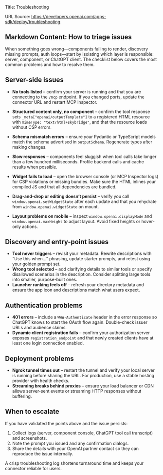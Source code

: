 Title: Troubleshooting

URL Source: https://developers.openai.com/apps-sdk/deploy/troubleshooting

Markdown Content:
How to triage issues
--------------------

When something goes wrong—components failing to render, discovery missing prompts, auth loops—start by isolating which layer is responsible: server, component, or ChatGPT client. The checklist below covers the most common problems and how to resolve them.

Server-side issues
------------------

*   **No tools listed** – confirm your server is running and that you are connecting to the `/mcp` endpoint. If you changed ports, update the connector URL and restart MCP Inspector.
*   **Structured content only, no component** – confirm the tool response sets `_meta["openai/outputTemplate"]` to a registered HTML resource with `mimeType: "text/html+skybridge"`, and that the resource loads without CSP errors.
*   **Schema mismatch errors** – ensure your Pydantic or TypeScript models match the schema advertised in `outputSchema`. Regenerate types after making changes.
*   **Slow responses** – components feel sluggish when tool calls take longer than a few hundred milliseconds. Profile backend calls and cache results when possible.

*   **Widget fails to load** – open the browser console (or MCP Inspector logs) for CSP violations or missing bundles. Make sure the HTML inlines your compiled JS and that all dependencies are bundled.
*   **Drag-and-drop or editing doesn’t persist** – verify you call `window.openai.setWidgetState` after each update and that you rehydrate from `window.openai.widgetState` on mount.
*   **Layout problems on mobile** – inspect `window.openai.displayMode` and `window.openai.maxHeight` to adjust layout. Avoid fixed heights or hover-only actions.

Discovery and entry-point issues
--------------------------------

*   **Tool never triggers** – revisit your metadata. Rewrite descriptions with “Use this when…” phrasing, update starter prompts, and retest using your golden prompt set.
*   **Wrong tool selected** – add clarifying details to similar tools or specify disallowed scenarios in the description. Consider splitting large tools into smaller, purpose-built ones.
*   **Launcher ranking feels off** – refresh your directory metadata and ensure the app icon and descriptions match what users expect.

Authentication problems
-----------------------

*   **401 errors** – include a `WWW-Authenticate` header in the error response so ChatGPT knows to start the OAuth flow again. Double-check issuer URLs and audience claims.
*   **Dynamic client registration fails** – confirm your authorization server exposes `registration_endpoint` and that newly created clients have at least one login connection enabled.

Deployment problems
-------------------

*   **Ngrok tunnel times out** – restart the tunnel and verify your local server is running before sharing the URL. For production, use a stable hosting provider with health checks.
*   **Streaming breaks behind proxies** – ensure your load balancer or CDN allows server-sent events or streaming HTTP responses without buffering.

When to escalate
----------------

If you have validated the points above and the issue persists:

1.   Collect logs (server, component console, ChatGPT tool call transcript) and screenshots.
2.   Note the prompt you issued and any confirmation dialogs.
3.   Share the details with your OpenAI partner contact so they can reproduce the issue internally.

A crisp troubleshooting log shortens turnaround time and keeps your connector reliable for users.
